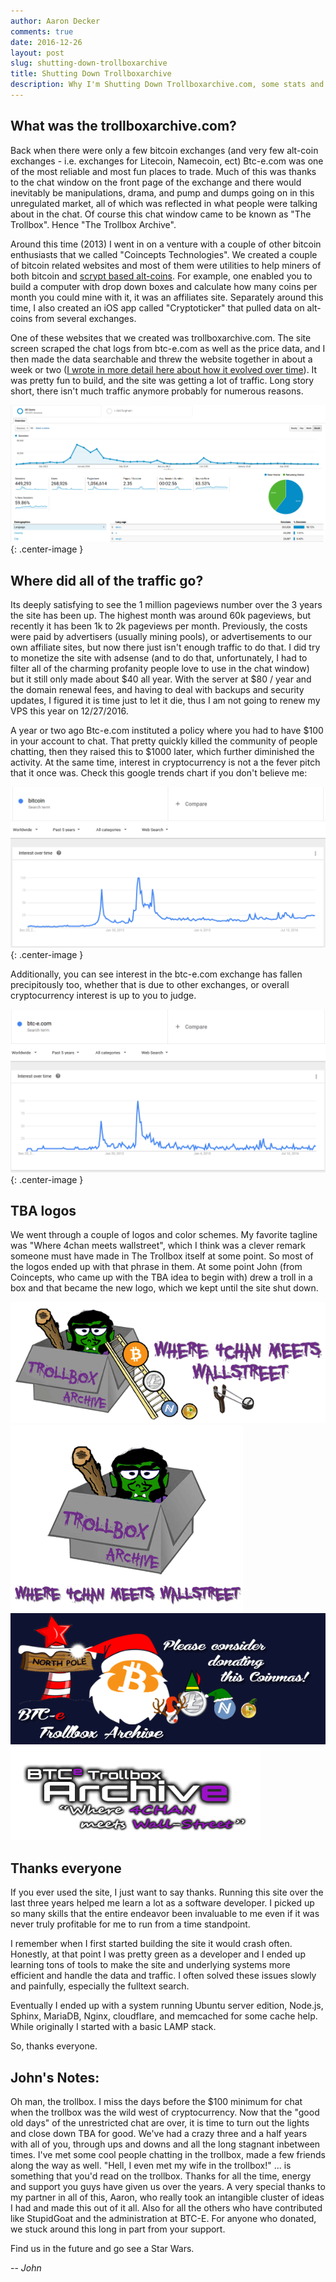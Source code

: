```yaml
---
author: Aaron Decker
comments: true
date: 2016-12-26
layout: post
slug: shutting-down-trollboxarchive
title: Shutting Down Trollboxarchive
description: Why I'm Shutting Down Trollboxarchive.com, some stats and some explanations
---
```


## What was the trollboxarchive.com?

Back when there were only a few bitcoin exchanges (and very few alt-coin exchanges - i.e. exchanges for Litecoin, Namecoin, ect) Btc-e.com was one of the most reliable and most fun places to trade. Much of this was thanks to the chat window on the front page of the exchange and there would inevitably be manipulations, drama, and pump and dumps going on in this unregulated market, all of which was reflected in what people were talking about in the chat. Of course this chat window came to be known as "The Trollbox". Hence "The Trollbox Archive".

Around this time (2013) I went in on a venture with a couple of other bitcoin enthusiasts that we called "Coincepts Technologies". We created a couple of bitcoin related websites and most of them were utilities to help miners of both bitcoin and [scrypt based alt-coins](https://en.wikipedia.org/wiki/Scrypt). For example, one enabled you to build a computer with drop down boxes and calculate how many coins per month you could mine with it, it was an affiliates site. Separately around this time, I also created an iOS app called "Cryptoticker" that pulled data on alt-coins from several exchanges.

One of these websites that we created was trollboxarchive.com. The site screen scraped the chat logs from btc-e.com as well as the price data, and I then made the data searchable and threw the website together in about a week or two ([I wrote in more detail here about how it evolved over time](http://www.ard.ninja/blog/trollboxarchive-com-technology-overview/)). It was pretty fun to build, and the site was getting a lot of traffic. Long story short, there isn't much traffic anymore probably for numerous reasons.

![trollboxarchive traffic stats](/images/blog/tba-traffic-screencap.png){: .center-image }


## Where did all of the traffic go?

Its deeply satisfying to see the 1 million pageviews number over the 3 years the site has been up. The highest month was around 60k pageviews, but recently it has been 1k to 2k pageviews per month. Previously, the costs were paid by advertisers (usually mining pools), or advertisements to our own affiliate sites, but now there just isn't enough traffic to do that. I did try to monetize the site with adsense (and to do that, unfortunately, I had to filter all of the charming profanity people love to use in the chat window) but it still only made about $40 all year. With the server at $80 / year and the domain renewal fees, and having to deal with backups and security updates, I figured it is time just to let it die, thus I am not going to renew my VPS this year on 12/27/2016.

A year or two ago Btc-e.com instituted a policy where you had to have $100 in your account to chat. That pretty quickly killed the community of people chatting, then they raised this to $1000 later, which further diminished the activity. At the same time, interest in cryptocurrency is not a the fever pitch that it once was. Check this google trends chart if you don't believe me:

![google trends bitcoin](/images/blog/bitcoin_popularity.png){: .center-image }

Additionally, you can see interest in the btc-e.com exchange has fallen precipitously too, whether that is due to other exchanges, or overall cryptocurrency interest is up to you to judge.

![btc-e.com google trends](/images/blog/btce-traffic.png){: .center-image }



## TBA logos

We went through a couple of logos and color schemes. My favorite tagline was "Where 4chan meets wallstreet", which I think was a clever remark someone must have made in The Trollbox itself at some point. So most of the logos ended up with that phrase in them. At some point John (from Coincepts, who came up with the TBA idea to begin with) drew a troll in a box and that became the new logo, which we kept until the site shut down.

![tba where 4chan meets wallstreet](/images/blog/tbalogo8.gif) ![tba logo 2](/images/blog/tbalogo5.gif) ![tba coinmas donate](/images/blog/coinmas2.gif) ![archive original](/images/blog/archive.gif)



## Thanks everyone

If you ever used the site, I just want to say thanks. Running this site over the last three years helped me learn a lot as a software developer. I picked up so many skills that the entire endeavor been invaluable to me even if it was never truly profitable for me to run from a time standpoint.

I remember when I first started building the site it would crash often. Honestly, at that point I was pretty green as a developer and I ended up learning tons of tools to make the site and underlying systems more efficient and handle the data and traffic. I often solved these issues slowly and painfully, especially the fulltext search.

Eventually I ended up with a system running Ubuntu server edition, Node.js, Sphinx, MariaDB, Nginx, cloudflare, and memcached for some cache help. While originally I started with a basic LAMP stack.

So, thanks everyone.


## John's Notes:

Oh man, the trollbox. I miss the days before the $100 minimum for chat when the trollbox was the wild west of cryptocurrency. Now that the "good old days" of the unrestricted chat are over, it is time to turn out the lights and close down TBA for good. We've had a crazy three and a half years with all of you, through ups and downs and all the long stagnant inbetween times. I've met some cool people chatting in the trollbox, made a few friends along the way as well. "Hell, I even met my wife in the trollbox!" ... is something that you'd read on the trollbox. Thanks for all the time, energy and support you guys have given us over the years. A very special thanks to my partner in all of this, Aaron, who really took an intangible cluster of ideas I had and made this out of it all. Also for all the others who have contributed like StupidGoat and the administration at BTC-E. For anyone who donated, we stuck around this long in part from your support.

Find us in the future and go see a Star Wars.

-- _John_
